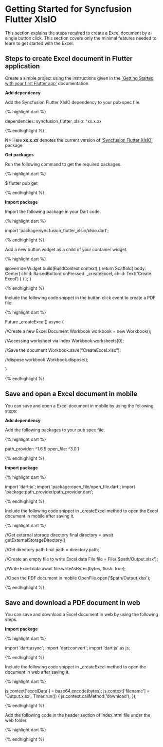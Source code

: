 # Getting Started for Syncfusion Flutter XlsIO

This section explains the steps required to create a Excel document by a single button click. This section covers only the minimal features needed to learn to get started with the Excel.

## Steps to create Excel document in Flutter application

Create a simple project using the instructions given in the [`Getting Started with your first Flutter app'](https://flutter.dev/docs/get-started/test-drive?tab=vscode#create-app) documentation.

**Add dependency**

Add the Syncfusion Flutter XlsIO dependency to your pub spec file.

{% highlight dart %}

dependencies: 
syncfusion_flutter_xlsio: ^xx.x.xx

{% endhighlight %}

N> Here **xx.x.xx** denotes the current version of ['Syncfusion Flutter XlsIO'](syncfusion-flutter-xlsio) package.

**Get packages**

Run the following command to get the required packages.

{% highlight dart %}

$ flutter pub get

{% endhighlight %}

**Import package**

Import the following package in your Dart code.

{% highlight dart %}

import 'package:syncfusion_flutter_xlsio/xlsio.dart';

{% endhighlight %}

Add a new button widget as a child of your container widget.

{% highlight dart %}

@override
Widget build(BuildContext context) {
  return Scaffold(
	body: Center(
	  child: RaisedButton(
		onPressed: _createExcel,
		  child: Text('Create Excel')
		)
	 )
  );
}

{% endhighlight %}

Include the following code snippet in the button click event to create a PDF file.

{% highlight dart %}

Future<void> _createExcel() async {

//Create a new Excel Document
Workbook workbook = new Workbook();

//Accessing worksheet via index
Workbook.worksheets[0];

//Save the document
Workbook.save(“CreateExcel.xlsx”);

//dispose workbook
Workbook.dispose();

}

{% endhighlight %}

## Save and open a Excel document in mobile

You can save and open a Excel document in mobile by using the following steps:

**Add dependency**

Add the following packages to your pub spec file.

{% highlight dart %}

path_provider: ^1.6.5
open_file: ^3.0.1

{% endhighlight %}

**Import package**

{% highlight dart %}

import 'dart:io';
import 'package:open_file/open_file.dart';
import 'package:path_provider/path_provider.dart';

{% endhighlight %}

Include the following code snippet in _createExcel method to open the Excel document in mobile after saving it.

{% highlight dart %}

//Get external storage directory
final directory = await getExternalStorageDirectory();

//Get directory path
final path = directory.path;

//Create an empty file to write Excel data
File file = File('$path/Output.xlsx');

//Write Excel data
await file.writeAsBytes(bytes, flush: true);

//Open the PDF document in mobile
OpenFile.open('$path/Output.xlsx');

{% endhighlight %}

## Save and download a PDF document in web

You can save and download a Excel document in web by using the following steps.

**Import package**

{% highlight dart %}

import 'dart:async';
import 'dart:convert';
import 'dart:js' as js;

{% endhighlight %}

Include the following code snippet in _createExcel method to open the document in web after saving it.

{% highlight dart %}

js.context['excelData'] = base64.encode(bytes);
js.context['filename'] = 'Output.xlsx'; 
Timer.run(() { 
js.context.callMethod('download');
 });

{% endhighlight %}

Add the following code in the header section of index.html file under the web folder.

{% highlight dart %}

<script>
 async function download() {
 var excelAsDataUri = "data:application/excel;base64, " + excelData;
 var link = document.createElement('a');
 link.download = filename; 
 link.href = excelAsDataUri;
 link.type = 'application/excel';
 link.click(); 
} 
</script>

{% endhighlight %}